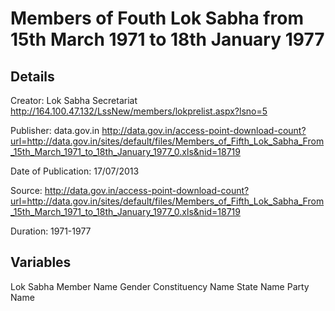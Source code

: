  Members of Fouth Lok Sabha from 15th March 1971 to 18th January 1977
======================================================================

Details
---------

Creator: Lok Sabha Secretariat   http://164.100.47.132/LssNew/members/lokprelist.aspx?lsno=5

Publisher: data.gov.in http://data.gov.in/access-point-download-count?url=http://data.gov.in/sites/default/files/Members_of_Fifth_Lok_Sabha_From_15th_March_1971_to_18th_January_1977_0.xls&nid=18719

Date of Publication:  17/07/2013 

Source: http://data.gov.in/access-point-download-count?url=http://data.gov.in/sites/default/files/Members_of_Fifth_Lok_Sabha_From_15th_March_1971_to_18th_January_1977_0.xls&nid=18719

Duration: 1971-1977

Variables
------------
Lok Sabha
Member Name
Gender
Constituency Name
State Name
Party Name

